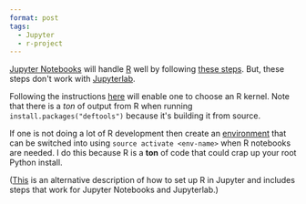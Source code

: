 ```yaml
---
format: post
tags:
  - Jupyter
  - r-project
---
```

[Jupyter Notebooks](http://jupyter.org/) will handle [R](https://www.r-project.org/about.html) well by following [these steps](https://docs.anaconda.com/anaconda/navigator/tutorials/r-lang/). 
But, these steps don't work with [Jupyterlab](https://towardsdatascience.com/jupyter-notebooks-are-breathtakingly-featureless-use-jupyter-lab-be858a67b59d).

Following the instructions [here](https://richpauloo.github.io/2018-05-16-Installing-the-R-kernel-in-Jupyter-Lab/) will enable one to choose an R kernel. Note that there is a *ton* of output from R when running `install.packages("deftools")` because it's building it from source.

If one is not doing a lot of R development then create an [environment](https://medium.freecodecamp.org/why-you-need-python-environments-and-how-to-manage-them-with-conda-85f155f4353c) that can be switched into using `source activate <env-name>` when R notebooks are needed. I do this because R is a **ton** of code that could crap up your root Python install.

([This](https://www.datacamp.com/community/blog/jupyter-notebook-r) is an alternative description of how to set up R in Jupyter and includes steps that work for Jupyter Notebooks and Jupyterlab.)
